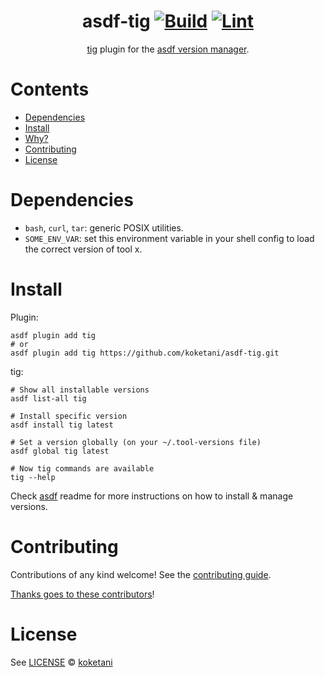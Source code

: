 <div align="center">

# asdf-tig [![Build](https://github.com/koketani/asdf-tig/actions/workflows/build.yml/badge.svg)](https://github.com/koketani/asdf-tig/actions/workflows/build.yml) [![Lint](https://github.com/koketani/asdf-tig/actions/workflows/lint.yml/badge.svg)](https://github.com/koketani/asdf-tig/actions/workflows/lint.yml)


[tig](https://jonas.github.io/tig/) plugin for the [asdf version manager](https://asdf-vm.com).

</div>

# Contents

- [Dependencies](#dependencies)
- [Install](#install)
- [Why?](#why)
- [Contributing](#contributing)
- [License](#license)

# Dependencies

- `bash`, `curl`, `tar`: generic POSIX utilities.
- `SOME_ENV_VAR`: set this environment variable in your shell config to load the correct version of tool x.

# Install

Plugin:

```shell
asdf plugin add tig
# or
asdf plugin add tig https://github.com/koketani/asdf-tig.git
```

tig:

```shell
# Show all installable versions
asdf list-all tig

# Install specific version
asdf install tig latest

# Set a version globally (on your ~/.tool-versions file)
asdf global tig latest

# Now tig commands are available
tig --help
```

Check [asdf](https://github.com/asdf-vm/asdf) readme for more instructions on how to
install & manage versions.

# Contributing

Contributions of any kind welcome! See the [contributing guide](contributing.md).

[Thanks goes to these contributors](https://github.com/koketani/asdf-tig/graphs/contributors)!

# License

See [LICENSE](LICENSE) © [koketani](https://github.com/koketani/)

